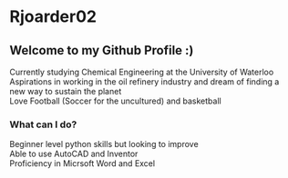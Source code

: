 # Rjoarder02
## Welcome to my Github Profile :) 
Currently studying Chemical Engineering at the University of Waterloo  
Aspirations in working in the oil refinery industry and dream of finding a new way to sustain the planet  
Love Football (Soccer for the uncultured) and basketball  

### What can I do?
Beginner level python skills but looking to improve  
Able to use AutoCAD and Inventor  
Proficiency in Micrsoft Word and Excel  
